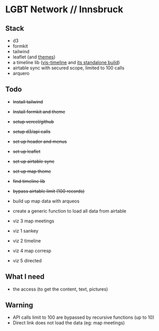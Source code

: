 # LGBT Network // Innsbruck

## Stack

- d3
- formkit
- tailwind
- leaflet (and [themes](https://leaflet-extras.github.io/leaflet-providers/preview/))
- a timeline lib ([vis-timeline](https://github.com/visjs/vis-timeline) and [its standalone build](https://visjs.github.io/vis-timeline/examples/timeline/standalone-build.html))
- airtable sync with secured scope, limited to 100 calls
- arquero 

## Todo

- ~~Install tailwind~~
- ~~Install formkit and theme~~
- ~~setup vercel/github~~
- ~~setup d3/api calls~~
- ~~set up header and menus~~
- ~~set up leaflet~~
- ~~set up airtable sync~~
- ~~set up map theme~~
- ~~find timeline lib~~
- ~~bypass airtable limit (100 records)~~

- build up map data with arqueos
- create a generic function to load all data from airtable

- viz 3 map meetings

- viz 1 sankey
- viz 2 timeline
- viz 4 map corresp
- viz 5 directed

## What I need

- the access (to get the content, text, pictures)

## Warning

- API calls limit to 100 are bypassed by recursive functions (up to 10)
- Direct link does not load the data (eg: map meetings)